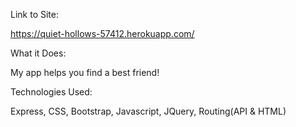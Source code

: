 Link to Site:

https://quiet-hollows-57412.herokuapp.com/

What it Does:

My app helps you find a best friend!

Technologies Used:

Express, CSS, Bootstrap, Javascript, JQuery, Routing(API & HTML)
